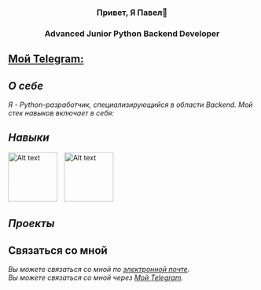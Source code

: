 <div align="center">
    <h3>Привет, Я Павел👋</h3>
    <h3>Advanced Junior Python Backend Developer</h3>
</div>

## [Мой Telegram:](https://t.me/Mind_strives)

## *О себе*
*Я - Python-разработчик, специализирующийся в области Backend. Мой стек навыков включает в себя:*

## *Навыки*
<div>
    <img src="https://camo.githubusercontent.com/d1652ce9d9e41d898ea03bd8772e8accb903947dc6bba2a410d76462f7d63d1b/68747470733a2f2f63646e2e6a7364656c6976722e6e65742f67682f64657669636f6e732f64657669636f6e2f69636f6e732f707974686f6e2f707974686f6e2d6f726967696e616c2e737667" alt="Alt text" width="100" style="display:inline-block; margin-right: 10px;" />
    <img src="https://camo.githubusercontent.com/5463ab836fca8dcab995974ef10f372fc47360658e378f6ac5c1252a721cddf3/68747470733a2f2f63646e2e6a7364656c6976722e6e65742f67682f64657669636f6e732f64657669636f6e2f69636f6e732f646a616e676f2f646a616e676f2d706c61696e2d776f72646d61726b2e737667" alt="Alt text" width="100" style="display:inline-block; margin-right: 10px;" />
</div>

## *Проекты*

## Связаться со мной
*Вы можете связаться со мной по [электронной почте](mailto:pavel.molot.161@gmail.com).*  
*Вы можете связаться со мной через [Мой Telegram](https://t.me/Mind_strives).*
<!--
**pavelmolot161/pavelmolot161** is a ✨ _special_ ✨ repository because its `README.md` (this file) appears on your GitHub profile.

Here are some ideas to get you started:

- 🔭 I’m currently working on ...
- 🌱 I’m currently learning ...
- 👯 I’m looking to collaborate on ...
- 🤔 I’m looking for help with ...
- 💬 Ask me about ...
- 📫 How to reach me: ...
- 😄 Pronouns: ...
- ⚡ Fun fact: ...
-->

